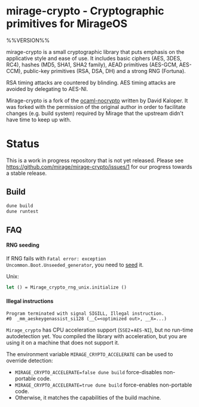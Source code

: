 # mirage-crypto - Cryptographic primitives for MirageOS

%%VERSION%%

mirage-crypto is a small cryptographic library that puts emphasis on the
applicative style and ease of use. It includes basic ciphers (AES, 3DES, RC4),
hashes (MD5, SHA1, SHA2 family), AEAD primitives (AES-GCM, AES-CCM), public-key
primitives (RSA, DSA, DH) and a strong RNG (Fortuna).

RSA timing attacks are countered by blinding. AES timing attacks are avoided by
delegating to AES-NI.

Mirage-crypto is a fork of the
[ocaml-nocrypto](https://github.com/mirleft/ocaml-nocrypto) written by David
Kaloper.  It was forked with the permission of the original author in order to
facilitate changes (e.g. build system) required by Mirage that the upstream
didn't have time to keep up with.

# Status

This is a work in progress repository that is not yet released.  Please see
https://github.com/mirage/mirage-crypto/issues/1 for our progress towards a
stable release.

## Build

```bash
dune build
dune runtest
```

## FAQ

#### RNG seeding

If RNG fails with `Fatal error: exception Uncommon.Boot.Unseeded_generator`, you
need to [seed][doc-entropy] it.

Unix:
```OCaml
let () = Mirage_crypto_rng_unix.initialize ()
```

[doc-entropy]: http://mirage.github.io/mirage-crypto/Mirage_crypto_rng_unix.html

#### Illegal instructions

```
Program terminated with signal SIGILL, Illegal instruction.
#0  _mm_aeskeygenassist_si128 (__C=<optimized out>, __X=...)
```

`Mirage_crypto` has CPU acceleration support (`SSE2`+`AES-NI`), but no run-time
autodetection yet. You compiled the library with acceleration, but you are using
it on a machine that does not support it.

The environment variable `MIRAGE_CRYPTO_ACCELERATE` can be used to override
detection:

- `MIRAGE_CRYPTO_ACCELERATE=false dune build` force-disables non-portable code.
- `MIRAGE_CRYPTO_ACCELERATE=true dune build` force-enables non-portable code.
- Otherwise, it matches the capabilities of the build machine.
